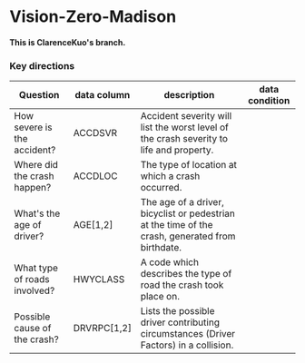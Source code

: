 # Vision-Zero-Madison
#### This is ClarenceKuo's branch.

### Key directions

|Question|data column|description|data condition|
|-|-|-|-|
|How severe is the accident?|ACCDSVR|Accident severity will list the worst level of the crash severity to life and property.||
|Where did the crash happen?|ACCDLOC|The type of location at which a crash occurred.||
|What's the age of driver?|AGE[1,2]|The age of a driver, bicyclist or pedestrian at the time of the crash, generated from birthdate.|
|What type of roads involved?|HWYCLASS|A code which describes the type of road the crash took place on.||
|Possible cause of the crash?|DRVRPC[1,2]|Lists the possible driver contributing circumstances (Driver Factors) in a collision.||
